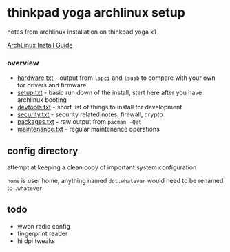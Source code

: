 # thinkpad yoga archlinux setup

notes from archlinux installation on thinkpad yoga x1

[ArchLinux Install Guide](https://wiki.archlinux.org/index.php/Installation_guide)


### overview

* [hardware.txt](hardware.txt) - output from `lspci` and `lsusb` to compare with your own for drivers and firmware
* [setup.txt](setup.txt) - basic run down of the install, start here after you have archlinux booting
* [devtools.txt](devtools.txt) - short list of things to install for development
* [security.txt](security.txt) - security related notes, firewall, crypto
* [packages.txt](packages.txt) - raw output from `pacman -Qet`
* [maintenance.txt](maintenance.txt) - regular maintenance operations

## config directory

attempt at keeping a clean copy of important system configuration

`home` is user home, anything named `dot.whatever` would need to be renamed to `.whatever`


## todo

* wwan radio config
* fingerprint reader
* hi dpi tweaks
